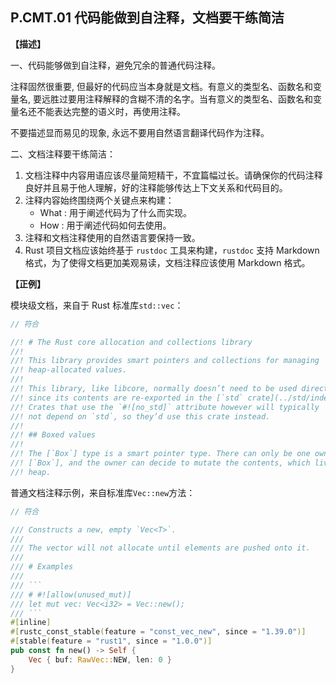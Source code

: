 ## P.CMT.01 代码能做到自注释，文档要干练简洁

**【描述】**

一、代码能够做到自注释，避免冗余的普通代码注释。

注释固然很重要, 但最好的代码应当本身就是文档。有意义的类型名、函数名和变量名, 要远胜过要用注释解释的含糊不清的名字。当有意义的类型名、函数名和变量名还不能表达完整的语义时，再使用注释。

不要描述显而易见的现象, 永远不要用自然语言翻译代码作为注释。

二、文档注释要干练简洁：

1. 文档注释中内容用语应该尽量简短精干，不宜篇幅过长。请确保你的代码注释良好并且易于他人理解，好的注释能够传达上下文关系和代码目的。
2. 注释内容始终围绕两个关键点来构建：
    - What : 用于阐述代码为了什么而实现。
    - How : 用于阐述代码如何去使用。
3. 注释和文档注释使用的自然语言要保持一致。
4. Rust 项目文档应该始终基于 `rustdoc` 工具来构建，`rustdoc` 支持 Markdown 格式，为了使得文档更加美观易读，文档注释应该使用 Markdown 格式。

**【正例】** 

模块级文档，来自于 Rust 标准库`std::vec`：

```rust
// 符合

//! # The Rust core allocation and collections library
//!
//! This library provides smart pointers and collections for managing
//! heap-allocated values.
//!
//! This library, like libcore, normally doesn’t need to be used directly
//! since its contents are re-exported in the [`std` crate](../std/index.html).
//! Crates that use the `#![no_std]` attribute however will typically
//! not depend on `std`, so they’d use this crate instead.
//!
//! ## Boxed values
//!
//! The [`Box`] type is a smart pointer type. There can only be one owner of a
//! [`Box`], and the owner can decide to mutate the contents, which live on the
//! heap.
```

普通文档注释示例，来自标准库`Vec::new`方法：

```rust
// 符合

/// Constructs a new, empty `Vec<T>`.
///
/// The vector will not allocate until elements are pushed onto it.
///
/// # Examples
///
/// ```
/// # #![allow(unused_mut)]
/// let mut vec: Vec<i32> = Vec::new();
/// ```
#[inline]
#[rustc_const_stable(feature = "const_vec_new", since = "1.39.0")]
#[stable(feature = "rust1", since = "1.0.0")]
pub const fn new() -> Self {
    Vec { buf: RawVec::NEW, len: 0 }
}
```